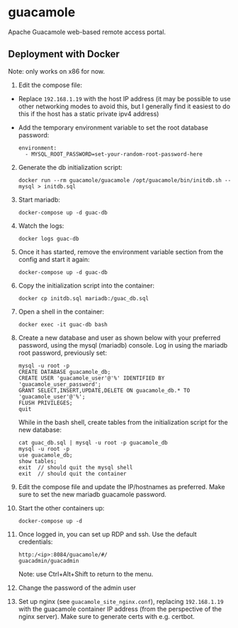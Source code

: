 # guacamole

Apache Guacamole web-based remote access portal.

## Deployment with Docker

Note: only works on x86 for now.

1. Edit the compose file: 

  * Replace `192.168.1.19` with the host IP address (it may be possible to use other networking modes to avoid this, but I generally find it easiest to do this if the host has a static private ipv4 address)
  * Add the temporary environment variable to set the root database password:

        environment:
          - MYSQL_ROOT_PASSWORD=set-your-random-root-password-here

2. Generate the db initialization script:

       docker run --rm guacamole/guacamole /opt/guacamole/bin/initdb.sh --mysql > initdb.sql

3. Start mariadb:

       docker-compose up -d guac-db

4. Watch the logs:

       docker logs guac-db

5. Once it has started, remove the environment variable section from the config and start it again:

       docker-compose up -d guac-db

6. Copy the initialization script into the container:

       docker cp initdb.sql mariadb:/guac_db.sql

7. Open a shell in the container:

       docker exec -it guac-db bash

8. Create a new database and user as shown below with your preferred password, using the mysql (mariadb) console. Log in using the mariadb root password, previously set:

       mysql -u root -p
       CREATE DATABASE guacamole_db;
       CREATE USER 'guacamole_user'@'%' IDENTIFIED BY 'guacamole_user_password';
       GRANT SELECT,INSERT,UPDATE,DELETE ON guacamole_db.* TO 'guacamole_user'@'%';
       FLUSH PRIVILEGES;
       quit

   While in the bash shell, create tables from the initialization script for the new database:

       cat guac_db.sql | mysql -u root -p guacamole_db
       mysql -u root -p
       use guacamole_db;
       show tables;
       exit  // should quit the mysql shell
       exit  // should quit the container

9. Edit the compose file and update the IP/hostnames as preferred. Make sure to set the new mariadb guacamole password.

10. Start the other containers up:

        docker-compose up -d

11. Once logged in, you can set up RDP and ssh. Use the default credentials:

        http:/<ip>:8084/guacamole/#/
        guacadmin/guacadmin

    Note: use Ctrl+Alt+Shift to return to the menu.

12. Change the password of the admin user

13. Set up nginx (see `guacamole_site_nginx.conf`), replacing `192.168.1.19` with the guacamole container IP address (from the perspective of the nginx server). Make sure to generate certs with e.g. certbot.

